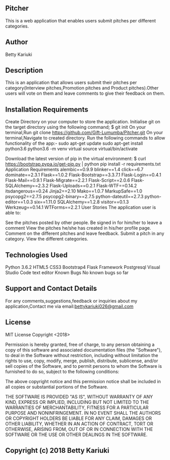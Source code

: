 ## Pitcher

This is a web application that enables users submit pitches per different categories.

## Author

Betty Kariuki

## Description
This is an application that allows users submit their pitches per category(Interview pitches,Promotion pitches and Product pitches).Other users will vote on them and leave comments to give their feedback on them.

## Installation Requirements

Create Directory on your computer to store the application.
Initialise git on the target directory using the following command; $ git init
On your terminal,Run git clone https://github.com/Gift-Lumumba/Pitcher.git
On your terminal,Navigate to created directory.
Run the following commands to allow functionality of the app:-
sudo apt-get update sudo apt-get install python3.6 python3.6 -m venv virtual source virtual/bin/activate

Download the latest version of pip in the virtual environment: $ curl https://bootstrap.pypa.io/get-pip.py | python pip install -r requirements.txt
Application Requirements
alembic==0.9.9
blinker==1.4
click==6.7
dominate==2.3.1
Flask==1.0.2
Flask-Bootstrap==3.3.7.1
Flask-Login==0.4.1
Flask-Mail==0.9.1
Flask-Migrate==2.2.1
Flask-Script==2.0.6
Flask-SQLAlchemy==2.3.2
Flask-Uploads==0.2.1
Flask-WTF==0.14.2
itsdangerous==0.24
Jinja2==2.10
Mako==1.0.7
MarkupSafe==1.0
psycopg2==2.7.5
psycopg2-binary==2.7.5
python-dateutil==2.7.3
python-editor==1.0.3
six==1.11.0
SQLAlchemy==1.2.8
visitor==0.1.3
Werkzeug==0.14.1
WTForms==2.2.1
User Stories
The application user is able to:

See the pitches posted by other people.
Be signed in for him/her to leave a comment
View the pitches he/she has created in his/her profile page.
Comment on the different pitches and leave feedback.
Submit a pitch in any category.
View the different categories.


## Technologies Used

Python 3.6.2
HTML5
CSS3
Bootstrap4
Flask Framework
Postgresql
Visual Studio Code text editor
Known Bugs
No known bugs so far

## Support and Contact Details

For any comments,suggestions,feedback or inquiries about my application,Contact me via email:bettykariuki026@gmail.com


## License


MIT License Copyright <2018>

Permission is hereby granted, free of charge, to any person obtaining a copy of this software and associated documentation files (the "Software"), to deal in the Software without restriction, including without limitation the rights to use, copy, modify, merge, publish, distribute, sublicense, and/or sell copies of the Software, and to permit persons to whom the Software is furnished to do so, subject to the following conditions:

The above copyright notice and this permission notice shall be included in all copies or substantial portions of the Software.

THE SOFTWARE IS PROVIDED "AS IS", WITHOUT WARRANTY OF ANY KIND, EXPRESS OR IMPLIED, INCLUDING BUT NOT LIMITED TO THE WARRANTIES OF MERCHANTABILITY, FITNESS FOR A PARTICULAR PURPOSE AND NONINFRINGEMENT. IN NO EVENT SHALL THE AUTHORS OR COPYRIGHT HOLDERS BE LIABLE FOR ANY CLAIM, DAMAGES OR OTHER LIABILITY, WHETHER IN AN ACTION OF CONTRACT, TORT OR OTHERWISE, ARISING FROM, OUT OF OR IN CONNECTION WITH THE SOFTWARE OR THE USE OR OTHER DEALINGS IN THE SOFTWARE.

## Copyright (c) 2018 Betty Kariuki